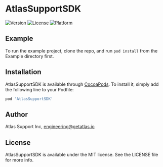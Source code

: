 # AtlasSupportSDK

[![Version](https://img.shields.io/cocoapods/v/AtlasSupportSDK.svg?style=flat)](https://cocoapods.org/pods/AtlasSupportSDK)
[![License](https://img.shields.io/cocoapods/l/AtlasSupportSDK.svg?style=flat)](https://cocoapods.org/pods/AtlasSupportSDK)
[![Platform](https://img.shields.io/cocoapods/p/AtlasSupportSDK.svg?style=flat)](https://cocoapods.org/pods/AtlasSupportSDK)

## Example

To run the example project, clone the repo, and run `pod install` from the Example directory first.

## Installation

AtlasSupportSDK is available through [CocoaPods](https://cocoapods.org). To install
it, simply add the following line to your Podfile:

```ruby
pod 'AtlasSupportSDK'
```

## Author

Atlas Support Inc, engineering@getatlas.io

## License

AtlasSupportSDK is available under the MIT license. See the LICENSE file for more info.
